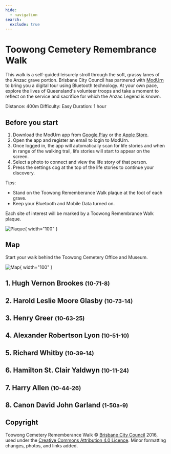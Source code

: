 ```yaml
---
hide:
  - navigation
search:
  exclude: true  
---
```


# Toowong Cemetery Remembrance Walk

This walk is a self-guided leisurely stroll through the soft, grassy lanes of the Anzac grave portion. Brisbane City Council has partnered with [ModUrn](https://www.modurngroup.com) to bring you a digital tour using Bluetooth technology. At your own pace, explore the lives of Queensland's volunteer troops and take a moment to reflect on the service and sacrifice for which the Anzac Legend is known. 

Distance: 400m
Difficulty: Easy
Duration: 1 hour

## Before you start

1. Download the ModUrn app from [Google Play](https://play.google.com/store/apps/details?id=com.modurn) or the [Apple Store](https://apps.apple.com/au/app/modurn/id1267728410).
2. Open the app and register an email to login to ModUrn.
3. Once logged in, the app will automatically scan for life stories and when in range of the walking trail, life stories will start to appear on the screen.
4. Select a photo to connect and view the life story of that person.
5. Press the settings cog at the top of the life stories to continue your discovery.

Tips:

- Stand on the Toowong Rememberance Walk plaque at the foot of each grave.
- Keep your Bluetooth and Mobile Data turned on. 

Each site of interest will be marked by a Toowong Remembrance Walk plaque.

![Plaque](https://dummyimage.com/100x138/){ width="100" } 

## Map

Start your walk behind the Toowong Cemetery Office and Museum.

![Map](https://dummyimage.com/100x138/){ width="100" } 


## 1. Hugh Vernon Brookes <small>(10-71-8)</small>



## 2. Harold Leslie Moore Glasby <small>(10-73-14)</small>

## 3. Henry Greer <small>(10-63-25)</small>

## 4. Alexander Robertson Lyon <small>(10-51-10)</small>

## 5. Richard Whitby  <small>(10-39-14)</small>

## 6. Hamilton St. Clair Yaldwyn <small>(10-11-24)</small>

## 7. Harry Allen <small>(10-44-26)</small>

## 8. Canon David John Garland  <small>(1-50a-9)</small>


## Copyright

Toowong Cemetery Rememberance Walk © [Brisbane City Council](https://www.brisbane.qld.gov.au) 2016, used under the [Creative Commons Attribution 4.0 Licence](https://creativecommons.org/licenses/by/4.0/). Minor formatting changes, photos, and links added.
